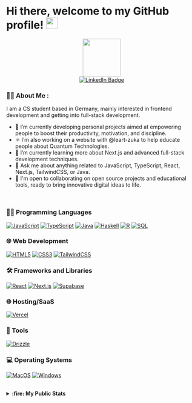 # Hi there, welcome to my GitHub profile! <img src="https://media.giphy.com/media/hvRJCLFzcasrR4ia7z/giphy.gif" width="30px"/>


<div id="header" align="center">
  <img src="https://media.giphy.com/media/M9gbBd9nbDrOTu1Mqx/giphy.gif" width="100"/>
</div>


<div id="badges" align="center">
  <!-- Replace with your actual social media URLs -->
  <a href="https://www.linkedin.com/">
    <img src="https://img.shields.io/badge/LinkedIn-blue?style=for-the-badge&logo=linkedin&logoColor=white" alt="LinkedIn Badge"/>
  </a>
</div>

<div align="center">
  <img src="https://komarev.com/ghpvc/?username=noluyorAbi&style=for-the-badge&color=blue" alt=""/>
</div>



### :man_technologist: About Me :

I am a CS student based in Germany, mainly interested in frontend development and getting into full-stack development.

- 🔭 I’m currently developing personal projects aimed at empowering people to boost their productivity, motivation, and discipline.
- ⚛️ I’m also working on a website with @leart-zuka to help educate people about Quantum Technologies.
- 🌱 I’m currently learning more about Next.js and advanced full-stack development techniques.
- 💬 Ask me about anything related to JavaScript, TypeScript, React, Next.js, TailwindCSS, or Java.
- 🤝 I'm open to collaborating on open source projects and educational tools, ready to bring innovative digital ideas to life.

<br/>


### 👨‍💻 Programming Languages
[![JavaScript](https://img.shields.io/badge/javascript-black?style=for-the-badge&logo=javascript)](https://github.com/noluyorAbi)
[![TypeScript](https://img.shields.io/badge/typescript-black?style=for-the-badge&logo=typescript)](https://github.com/noluyorAbi)
[![Java](https://img.shields.io/badge/java-black?style=for-the-badge&logo=openjdk)](https://github.com/noluyorAbi)
[![Haskell](https://img.shields.io/badge/Haskell-black?style=for-the-badge&logo=Haskell)](https://github.com/noluyorAbi)
[![R](https://img.shields.io/badge/R-black?style=for-the-badge&logo=R)](https://github.com/noluyorAbi)
[![SQL](https://img.shields.io/badge/sql-black?style=for-the-badge&logo=mysql)](https://github.com/noluyorAbi)

### 🌐 Web Development
[![HTML5](https://img.shields.io/badge/html5-black?style=for-the-badge&logo=html5)](https://github.com/noluyorAbi)
[![CSS3](https://img.shields.io/badge/css3-black?style=for-the-badge&logo=css3)](https://github.com/noluyorAbi)
[![TailwindCSS](https://img.shields.io/badge/tailwindcss-black?style=for-the-badge&logo=tailwindcss)](https://github.com/noluyorAbi)

### 🛠️ Frameworks and Libraries
[![React](https://img.shields.io/badge/react-black?style=for-the-badge&logo=react)](https://github.com/noluyorAbi)
[![Next.js](https://img.shields.io/badge/next.js-black?style=for-the-badge&logo=nextdotjs&logoColor=white)](https://github.com/noluyorAbi)
[![Supabase](https://img.shields.io/badge/supabase-black?style=for-the-badge&logo=supabase)](https://github.com/noluyorAbi)

### 🌐 Hosting/SaaS
[![Vercel](https://img.shields.io/badge/vercel-black?style=for-the-badge&logo=vercel)](https://github.com/noluyorAbi)

### 🧰 Tools
[![Drizzle](https://img.shields.io/badge/Drizzle-black?style=for-the-badge&logo=drizzle)](https://www.trufflesuite.com/drizzle)

### 💻 Operating Systems
[![MacOS](https://img.shields.io/badge/MacOS-black?style=for-the-badge&logo=macOS)](https://github.com/noluyorAbi)
[![Windows](https://img.shields.io/badge/Windows-black?style=for-the-badge&logo=Windows)](https://github.com/noluyorAbi)

<br/>

<details>
  <summary><strong>:fire: My Public Stats</strong></summary>
  <br>
  <p>I'm on a journey of continuous learning and improvement. Below are my current GitHub stats, reflecting my commitment to becoming a better developer every day. I welcome collaboration and contributions to help enhance these numbers!</p>
  <p align="center">
    <a href="https://github.com/noluyorAbi">
      <img src="http://github-profile-summary-cards.vercel.app/api/cards/profile-details?username=noluyorAbi&theme=transparent" />
    </a>
    <a href="https://github.com/noluyorAbi">
      <img src="https://github-readme-streak-stats.herokuapp.com/?user=noluyorAbi&hide_border=true&card_width=338&theme=transparent" />
    </a>
    <a href="https://github.com/noluyorAbi">
      <img src="http://github-profile-summary-cards.vercel.app/api/cards/stats?username=noluyorAbi&theme=transparent" />
    </a>
  </p>
</details>




